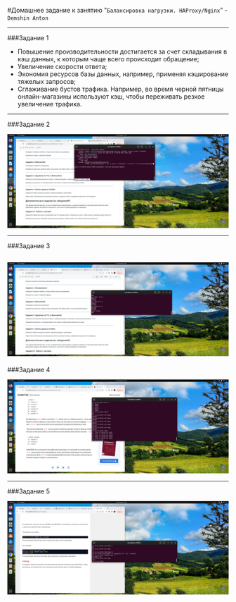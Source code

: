 #Домашнее задание к занятию "`Балансировка нагрузки. HAProxy/Nginx`" - `Demshin Anton`


---

###Задание 1

* Повышение производительности достигается за счет
складывания в кэш данных, к которым чаще всего происходит
обращение;
*  Увеличение скорости ответа;
* Экономия ресурсов базы данных, например, применяя
кэширование тяжелых запросов;
* Сглаживание бустов трафика. Например, во время черной
пятницы онлайн-магазины используют кэш, чтобы переживать
резкое увеличение трафика.  
 

---

###Задание 2

![alt text](https://github.com/UserWhoUser/img/blob/master/task2.png)
 
---

###Задание 3

![alt text](https://github.com/UserWhoUser/img/blob/master/task3.png)
---

###Задание 4

![alt text](https://github.com/UserWhoUser/img/blob/master/task4.png)

---

###Задание 5

![alt text](https://github.com/UserWhoUser/img/blob/master/task5.png)
